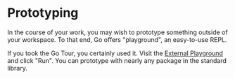 # Prototyping

In the course of your work, you may wish to prototype something outside of your workspace. To that end, Go offers "playground", an easy-to-use REPL.

If you took the Go Tour, you certainly used it.
Visit the [External Playground](https://play.golang.org) and click "Run". You can prototype with nearly any package in the standard library.

